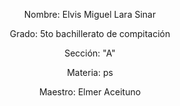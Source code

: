 <html>
<head>
<title>Elvis</title>
</head>
<body>
<p><center>	Nombre: Elvis Miguel Lara Sinar</p>
<p>Grado: 5to bachillerato de compitación </p>
<p> Sección: "A" </p>
<p> Materia: ps</p>
<p> Maestro: Elmer Aceituno </center></p>
</body>
</html>

